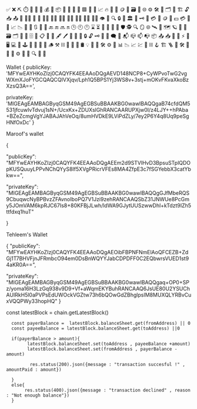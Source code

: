 ✅ ❌ ⛏️ ⏱️ 🧱 🔐 🔑 💰 📜 📦 🧾 🧠 🔄 🚫 🟩 🔎 🏁 📈 🔥 💾 🧊 🪙 🧮 🗃️ 📡 🌐 ⚙️ 🛠️ 🔧 🗂️ 🧰 🏗️
🔓 📥 📤 🧬 🧑‍💻 🤖 🧍 🧑‍🔧 🧑‍⚖️ 🧑‍🚀 👨‍💻 👨‍🔧 👨‍⚖️ 👨‍🚀 👁️ 🧿 🔍 🔒 🏦 🏛️ 🪪 🗝️ 🧾 💳 🧷 🪙
💸 💵 💳 💼 🧾 📈 📉 🔁 🔂 🔃 🔄 🔁 🔙 🔚 🔜 🔛 🕒 🕙 🕛 ⌛ ⏳ 🧠 🧬 🦾 🧿 🛡️ 🕵️ 🔍 🪞
🌐 🛰️ 📡 🗺️ 🪐 📍 🧭 🗃️ 🗂️ 📂 🧷 🗄️ 📑 📋 🧾 🧾 🖋️ 🖊️ 📝 🔏 🔐 🔒 🔓 🗝️ 🪪
💬 🗨️ 📨 📬 📪 📫 📭 📦 📤 📥 🪫 🔋 ⚡ 🔌 🖥️ 💻 🧮 🕹️ 🛜 📱 🧱 🧊 🪵 ⚒️ ⛓️ 🔗
🚀 🧪 🛢️ 💡 🧠 🧰 🛠️ ⚙️ 🧷 📊 📉 📈 💹 🔗 ⛓️ 🪝 🏗️ 🪜 🔨 🛠️ 🧲 🔧 🔩 ⚙️ 🔋 🔌 🔍 🧪 🧬




Wallet {
  publicKey: 'MFYwEAYHKoZIzj0CAQYFK4EEAAoDQgAEVD148NCP8+CyWPvoTwG2vgWXmXJoFYGCQAQCQIVXjqv/Lph1Q5BPS1Yj3WS8v+3stj+mOKvFKvaXkoBzXzsQ3A==',

  
  privateKey: 'MIGEAgEAMBAGByqGSM49AgEGBSuBBAAKBG0wawIBAQQgaB74cfdQM5531jfcuwIvTdvuj1sN+/UcxKx+ZDUXslGhRANCAARUPXjw0I/z4LJY++hPAba+BZeZcmgVgYJABAJAhVeOq/8umHVDkE9LViPdZLy/7ey2P6Y4q8Uq9peSgHNfOxDc'
}



Maroof's wallet 

{


  "publicKey": "MFYwEAYHKoZIzj0CAQYFK4EEAAoDQgAEEm2d9STVlHvD3BpsuSTplQDOpKUSQuuyLPPvNChQYyS8If5XVgPRicrVFEs8MA4ZfpE3c7fSGYebbX3catYbkw==",


  "privateKey": "MIGEAgEAMBAGByqGSM49AgEGBSuBBAAKBG0wawIBAQQgGJfMbeRQS9CbuqwcNyBPBvzZFAvnoIboPQ7V1Jzi9zehRANCAAQSbZ31JNWUe8PcGmy5JOmVAM6kpRJC67Is8+80KFBjJLwh/ldWA9GJytUUSzwwDhl+kTdzt9IZh5ttfdxq1huT"



}


Tehleem's Wallet


{
  "publicKey": "MFYwEAYHKoZIzj0CAQYFK4EEAAoDQgAEOibFBPNFNmElAoQFCEZB+ZdGj1T7BHVFjnJFRmbcO94em0DsBnWQYYJabCDPDFF0C2EQbwrsVUED1st94aKR0A==",


  "privateKey": "MIGEAgEAMBAGByqGSM49AgEGBSuBBAAKBG0wawIBAQQgaq+OP0+SPz/yoma16H3LzGq938v9D9+Vf+aWqmEKYBuhRANCAAQ6JsUE80U2YSUChAUIRkH5l0aPVPsEdUWOckVGZtw73h6bQOwGdZBhglpsIM8MUXQLYRBvCuxVQQPWy33hopHQ"
}




 const latestBlock =  chain.getLatestBlock()




      const payerBalance =  latestBlock.balanceSheet.get(fromAddress) || 0
      const payeeBalance = latestBlock.balanceSheet.get(toAddress) ||0

      if(payerBalance > amount){
            latestBlock.balanceSheet.set(toAddress , payeeBalance +amount)
            latestBlock.balanceSheet.set(fromAddress , payerBalance -amount)

             res.status(200).json({message : "transaction succesful !" , amountPaid : amount})

      }
      else{
           res.status(400).json({message : "transaction declined" , reason  : "Not enough balance"})
      }
